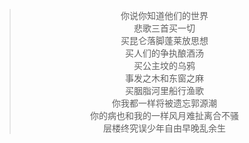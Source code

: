 <blockquote>
<center>你说你知道他们的世界</center>
<center>悲歌三首买一切</center>
<center>买昆仑落脚蓬莱放思想</center>
<center>买人们的争执酿酒汤</center>
<center>买公主坟的乌鸦</center>
<center>事发之木和东窗之麻</center>
<center>买胭脂河里船行渔歌</center>
<center>你我都一样将被遗忘郭源潮</center>
<center>你的病也和我的一样风月难扯离合不骚</center>
<center>层楼终究误少年自由早晚乱余生</center>

</blockquote>